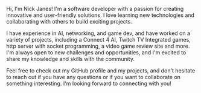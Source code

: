 Hi, I'm Nick Janes! I'm a software developer with a passion for creating innovative and user-friendly solutions. I love learning new technologies and collaborating with others to build exciting projects.

I have experience in AI, networking, and game dev, and have worked on a variety of projects, including a Connect 4 AI, Twitch TV Integrated games, http server with socket programming, a video game review site and more. I'm always open to new challenges and opportunities, and I'm excited to share my knowledge and skills with the community.

Feel free to check out my GitHub profile and my projects, and don't hesitate to reach out if you have any questions or if you want to collaborate on something interesting. I'm looking forward to connecting with you!
